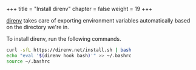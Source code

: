 +++
title = "Install direnv"
chapter = false
weight = 19
+++

[direnv](https://direnv.net) takes care of exporting environment variables automatically based on the directory we're in.

To install direnv, run the following commands.

```sh
curl -sfL https://direnv.net/install.sh | bash
echo "eval '$(direnv hook bash)'" >> ~/.bashrc
source ~/.bashrc
```